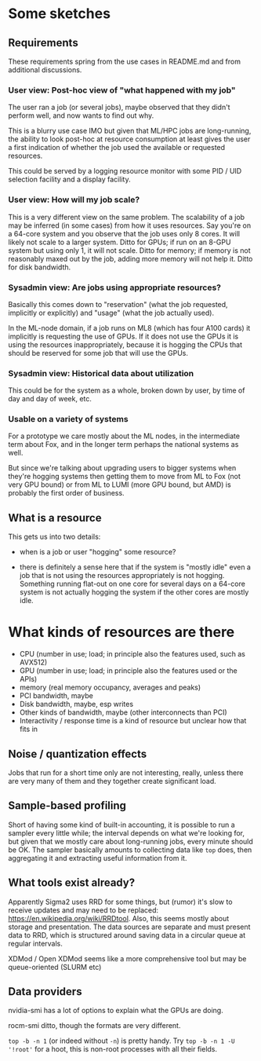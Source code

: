# Some sketches

## Requirements

These requirements spring from the use cases in README.md and from additional discussions.

### User view: Post-hoc view of "what happened with my job"

The user ran a job (or several jobs), maybe observed that they didn't perform well, and now wants to
find out why.

This is a blurry use case IMO but given that ML/HPC jobs are long-running, the ability to look
post-hoc at resource consumption at least gives the user a first indication of whether the job used
the available or requested resources.

This could be served by a logging resource monitor with some PID / UID selection facility and a
display facility.


### User view: How will my job scale?

This is a very different view on the same problem.  The scalability of a job may be inferred (in
some cases) from how it uses resources.  Say you're on a 64-core system and you observe that the job
uses only 8 cores.  It will likely not scale to a larger system.  Ditto for GPUs; if run on an 8-GPU
system but using only 1, it will not scale.  Ditto for memory; if memory is not reasonably maxed out
by the job, adding more memory will not help it.  Ditto for disk bandwidth.


### Sysadmin view: Are jobs using appropriate resources?

Basically this comes down to "reservation" (what the job requested, implicitly or explicitly) and
"usage" (what the job actually used).

In the ML-node domain, if a job runs on ML8 (which has four A100 cards) it implicitly is requesting
the use of GPUs.  If it does not use the GPUs it is using the resources inappropriately, because it
is hogging the CPUs that should be reserved for some job that will use the GPUs.


### Sysadmin view: Historical data about utilization

This could be for the system as a whole, broken down by user, by time of day and day of week, etc.


### Usable on a variety of systems

For a prototype we care mostly about the ML nodes, in the intermediate term about Fox, and in the
longer term perhaps the national systems as well.

But since we're talking about upgrading users to bigger systems when they're hogging systems then
getting them to move from ML to Fox (not very GPU bound) or from ML to LUMI (more GPU bound, but
AMD) is probably the first order of business.


## What is a resource


This gets us into two details:

- when is a job or user "hogging" some resource?

- there is definitely a sense here that if the system is "mostly idle" even a job that is not using
  the resources appropriately is not hogging.  Something running flat-out on one core for several
  days on a 64-core system is not actually hogging the system if the other cores are mostly idle.


# What kinds of resources are there

- CPU (number in use; load; in principle also the features used, such as AVX512)
- GPU (number in use; load; in principle also the features used or the APIs)
- memory (real memory occupancy, averages and peaks)
- PCI bandwidth, maybe
- Disk bandwidth, maybe, esp writes
- Other kinds of bandwidth, maybe (other interconnects than PCI)
- Interactivity / response time is a kind of resource but unclear how that fits in


## Noise / quantization effects

Jobs that run for a short time only are not interesting, really, unless there are very many of them
and they together create significant load.


## Sample-based profiling

Short of having some kind of built-in accounting, it is possible to run a sampler every little
while; the interval depends on what we're looking for, but given that we mostly care about
long-running jobs, every minute should be OK.  The sampler basically amounts to collecting data like
`top` does, then aggregating it and extracting useful information from it.

## What tools exist already?

Apparently Sigma2 uses RRD for some things, but (rumor) it's slow to receive updates and may need to
be replaced: https://en.wikipedia.org/wiki/RRDtool.  Also, this seems mostly about storage and
presentation.  The data sources are separate and must present data to RRD, which is structured
around saving data in a circular queue at regular intervals.

XDMod / Open XDMod seems like a more comprehensive tool but may be queue-oriented (SLURM etc)

## Data providers

nvidia-smi has a lot of options to explain what the GPUs are doing.

rocm-smi ditto, though the formats are very different.

`top -b -n 1` (or indeed without `-n`) is pretty handy.  Try `top -b -n 1 -U '!root'` for a hoot,
this is non-root processes with all their fields.
